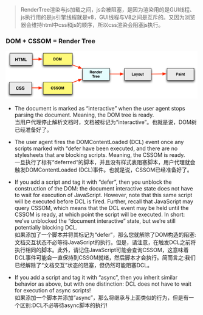 >RenderTree渲染与js加载之间，js会被阻塞，是因为渲染用的是GUI线程、js执行用的是js引擎线程就是v8，GUI线程与V8之间是互斥的。又因为浏览器会维持html中css和js的顺序，所以css渲染会阻塞js执行。

### DOM + CSSOM = Render Tree
![picture](/img/doc-render.png)

* The document is marked as “interactive” when the user agent stops parsing the document. Meaning, the DOM tree is ready.
   <br>当用户代理停止解析文档时，文档被标记为“interactive”。也就是说，DOM树已经准备好了。
  
* The user agent fires the DOMContentLoaded (DCL) event once any scripts marked with “defer have been executed, and there are no stylesheets that are blocking scripts. Meaning, the CSSOM is ready.
  <br> 一旦执行了标有“deferred”的脚本，并且没有样式表阻塞脚本，用户代理就会触发DOMContentLoaded (DCL)事件。也就是说，CSSOM已经准备好了。

* If you add a script and tag it with “defer”, then you unblock the construction of the DOM: the document interactive state does not have to wait for execution of JavaScript. However, note that this same script will be executed before DCL is fired. Further, recall that JavaScript may query CSSOM, which means that the DCL event may be held until the CSSOM is ready, at which point the script will be executed. In short: we’ve unblocked the “document interactive” state, but we’re still potentially blocking DCL.
<br>如果添加了一个脚本并将其标记为“defer”，那么您就解除了DOM构造的阻塞:文档交互状态不必等待JavaScript的执行。但是，请注意，在触发DCL之前将执行相同的脚本。此外，请记住JavaScript可能会查询CSSOM，这意味着DCL事件可能会一直保持到CSSOM就绪，然后脚本才会执行。简而言之:我们已经解除了“文档交互”状态的阻塞，但仍然可能阻塞DCL。

* If you add a script and tag it with “async”, then you inherit similar behavior as above, but with one distinction: DCL does not have to wait for execution of async scripts!
<br>如果添加一个脚本并添加“async”，那么将继承与上面类似的行为，但是有一个区别:DCL不必等待async脚本的执行!
